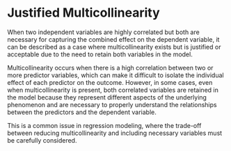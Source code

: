 # Justified Multicollinearity

When two independent variables are highly correlated but both are necessary for capturing the combined effect on the dependent variable, it can be described as a case where multicollinearity exists but is justified or acceptable due to the need to retain both variables in the model.

Multicollinearity occurs when there is a high correlation between two or more predictor variables, which can make it difficult to isolate the individual effect of each predictor on the outcome. However, in some cases, even when multicollinearity is present, both correlated variables are retained in the model because they represent different aspects of the underlying phenomenon and are necessary to properly understand the relationships between the predictors and the dependent variable.

This is a common issue in regression modeling, where the trade-off between reducing multicollinearity and including necessary variables must be carefully considered.